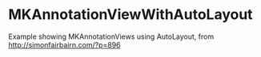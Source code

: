 # MKAnnotationViewWithAutoLayout
Example showing MKAnnotationViews using AutoLayout, from http://simonfairbairn.com/?p=896
